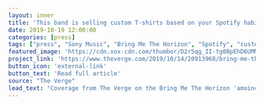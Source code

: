 ```yaml
---
layout: inner
title: 'This band is selling custom T-shirts based on your Spotify habits'
date: 2019-10-19 12:00:00
categories: [press]
tags: ["press", "Sony Music", "Bring Me The Horizon", "Spotify", "customisation"]
featured_image: 'https://cdn.vox-cdn.com/thumbor/D2rSqg_II-tg0BpEhD6UMMaG2kQ=/0x0:1768x1041/1820x1213/filters:focal(743x380:1025x662):format(webp)/cdn.vox-cdn.com/uploads/chorus_image/image/65465393/Screenshot_2019_10_10_at_15.41.50.0.png'
project_link: 'https://www.theverge.com/2019/10/14/20913968/bring-me-the-horizon-spotify-custom-band-merchandise-data-amo-album'
button_icon: 'external-link'
button_text: 'Read full article'
source: "The Verge"
lead_text: "Coverage from The Verge on the Bring Me The Horizon 'amoincolour' project."
---
```

